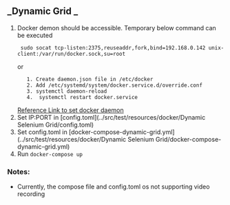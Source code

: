 ## _Dynamic Grid _

1. Docker demon should be accessible. Temporary below command can be executed
   ```
    sudo socat tcp-listen:2375,reuseaddr,fork,bind=192.168.0.142 unix-client:/var/run/docker.sock,su=root
   ```
   or
   ```
      1. Create daemon.json file in /etc/docker
      2. Add /etc/systemd/system/docker.service.d/override.conf
      3. systemctl daemon-reload
      4.  systemctl restart docker.service
   ```
   [Reference Link to set docker daemon](https://gist.github.com/styblope/dc55e0ad2a9848f2cc3307d4819d819f)
2. Set IP:PORT in [config.toml](../src/test/resources/docker/Dynamic Selenium Grid/config.toml)
3. Set config.toml in [docker-compose-dynamic-grid.yml](../src/test/resources/docker/Dynamic Selenium Grid/docker-compose-dynamic-grid.yml)
4. Run `docker-compose up`

### Notes:
- Currently, the compose file and config.toml os not supporting video recording